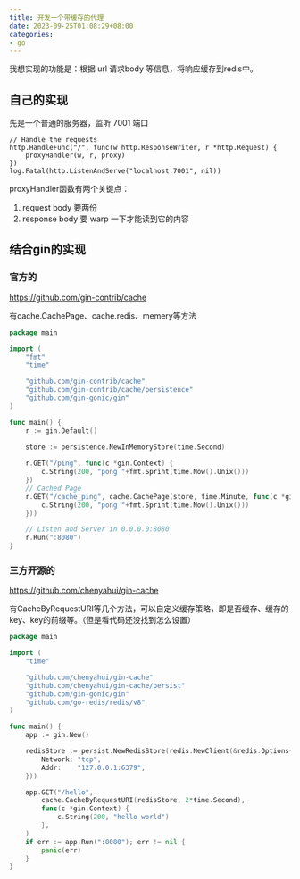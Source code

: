```yaml
---
title: 开发一个带缓存的代理
date: 2023-09-25T01:08:29+08:00
categories:
- go
---
```


我想实现的功能是：根据 url 请求body 等信息，将响应缓存到redis中。

## 自己的实现
先是一个普通的服务器，监听 7001 端口

```
// Handle the requests
http.HandleFunc("/", func(w http.ResponseWriter, r *http.Request) {
    proxyHandler(w, r, proxy)
})
log.Fatal(http.ListenAndServe("localhost:7001", nil))
```

proxyHandler函数有两个关键点：
1. request body 要两份
2. response body 要 warp 一下才能读到它的内容

## 结合gin的实现

### 官方的

https://github.com/gin-contrib/cache

有cache.CachePage、cache.redis、memery等方法

```go
package main

import (
	"fmt"
	"time"

	"github.com/gin-contrib/cache"
	"github.com/gin-contrib/cache/persistence"
	"github.com/gin-gonic/gin"
)

func main() {
	r := gin.Default()

	store := persistence.NewInMemoryStore(time.Second)
	
	r.GET("/ping", func(c *gin.Context) {
		c.String(200, "pong "+fmt.Sprint(time.Now().Unix()))
	})
	// Cached Page
	r.GET("/cache_ping", cache.CachePage(store, time.Minute, func(c *gin.Context) {
		c.String(200, "pong "+fmt.Sprint(time.Now().Unix()))
	}))

	// Listen and Server in 0.0.0.0:8080
	r.Run(":8080")
}
```

### 三方开源的

https://github.com/chenyahui/gin-cache

有CacheByRequestURI等几个方法，可以自定义缓存策略，即是否缓存、缓存的key、key的前缀等。（但是看代码还没找到怎么设置）

```go
package main

import (
	"time"

	"github.com/chenyahui/gin-cache"
	"github.com/chenyahui/gin-cache/persist"
	"github.com/gin-gonic/gin"
	"github.com/go-redis/redis/v8"
)

func main() {
	app := gin.New()

	redisStore := persist.NewRedisStore(redis.NewClient(&redis.Options{
		Network: "tcp",
		Addr:    "127.0.0.1:6379",
	}))

	app.GET("/hello",
		cache.CacheByRequestURI(redisStore, 2*time.Second),
		func(c *gin.Context) {
			c.String(200, "hello world")
		},
	)
	if err := app.Run(":8080"); err != nil {
		panic(err)
	}
}
```